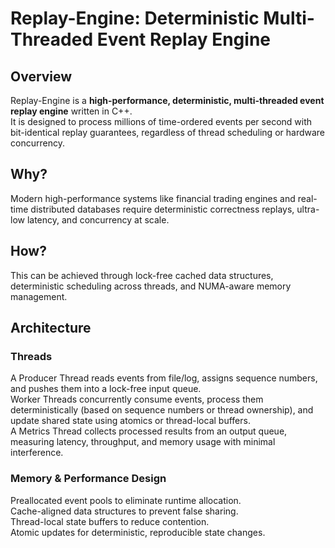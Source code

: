 # Replay-Engine: Deterministic Multi-Threaded Event Replay Engine

## Overview
Replay-Engine is a **high-performance, deterministic, multi-threaded event replay engine** written in C++.  
It is designed to process millions of time-ordered events per second with bit-identical replay guarantees, regardless of thread scheduling or hardware concurrency.


## Why?
Modern high-performance systems like financial trading engines and real-time distributed databases require deterministic correctness replays, ultra-low latency, and concurrency at scale.


## How?
This can be achieved through lock-free cached data structures, deterministic scheduling across threads, and NUMA-aware memory management.


## Architecture

### Threads
A Producer Thread reads events from file/log, assigns sequence numbers, and pushes them into a lock-free input queue.  
Worker Threads concurrently consume events, process them deterministically (based on sequence numbers or thread ownership), and update shared state using atomics or thread-local buffers.  
A Metrics Thread collects processed results from an output queue, measuring latency, throughput, and memory usage with minimal interference.  

### Memory & Performance Design
Preallocated event pools to eliminate runtime allocation.  
Cache-aligned data structures to prevent false sharing.  
Thread-local state buffers to reduce contention.  
Atomic updates for deterministic, reproducible state changes.  

